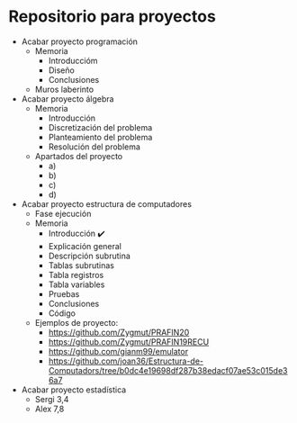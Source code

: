 # Repositorio para proyectos
- Acabar proyecto programación 
   - Memoria
      - Introduccióm
      - Diseño
      - Conclusiones
   - Muros laberinto
- Acabar proyecto álgebra
   - Memoria
      - Introducción
      - Discretización del problema
      - Planteamiento del problema
      - Resolución del problema
   - Apartados del proyecto
      - a)
      - b)
      - c)
      - d)
- Acabar proyecto estructura de computadores
   - Fase ejecución
   - Memoria
      - Introducción ✔️
      - Explicación general
      - Descripción subrutina
      - Tablas subrutinas
      - Tabla registros
      - Tabla variables
      - Pruebas
      - Conclusiones
      - Código
   - Ejemplos de proyecto: 
      - https://github.com/Zygmut/PRAFIN20
      - https://github.com/Zygmut/PRAFIN19RECU
      - https://github.com/gianm99/emulator
      - https://github.com/joan36/Estructura-de-Computadors/tree/b0dc4e19698df287b38edacf07ae53c015de36a7
- Acabar proyecto estadística
   - Sergi 3,4
   - Alex 7,8
